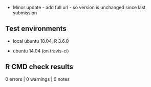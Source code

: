 - Minor update - add full url - so version is unchanged since last submission

## Test environments
* local ubuntu 18.04, R 3.6.0

* ubuntu 14.04 (on travis-ci)

## R CMD check results

0 errors | 0 warnings | 0 notes
